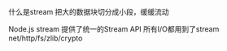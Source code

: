 什么是stream
把大的数据块切分成小段，缓缓流动

Node.js stream
提供了统一的Stream API
所有I/O都用到了stream
net/http/fs/zlib/crypto

